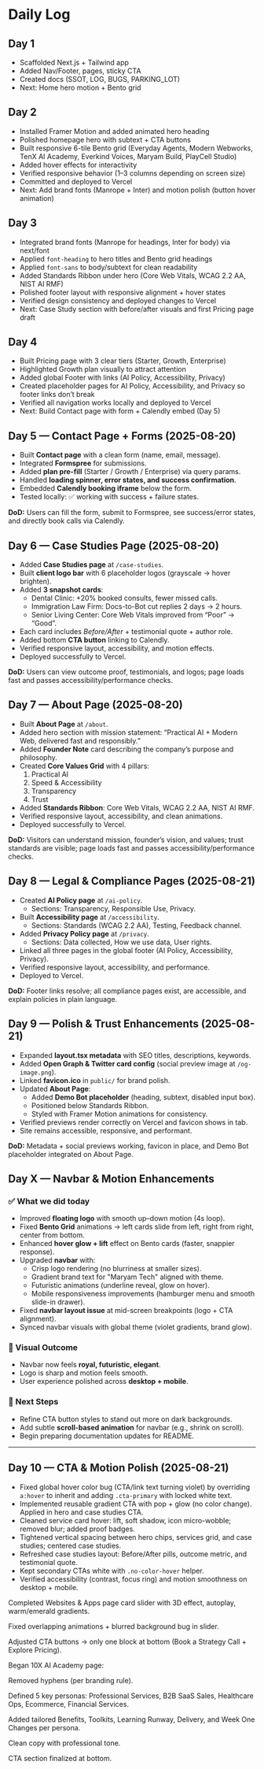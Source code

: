 # Daily Log

## Day 1

- Scaffolded Next.js + Tailwind app
- Added Nav/Footer, pages, sticky CTA
- Created docs (SSOT, LOG, BUGS, PARKING_LOT)
- Next: Home hero motion + Bento grid

## Day 2

- Installed Framer Motion and added animated hero heading
- Polished homepage hero with subtext + CTA buttons
- Built responsive 6-tile Bento grid (Everyday Agents, Modern Webworks, TenX AI Academy, Everkind Voices, Maryam Build, PlayCell Studio)
- Added hover effects for interactivity
- Verified responsive behavior (1–3 columns depending on screen size)
- Committed and deployed to Vercel
- Next: Add brand fonts (Manrope + Inter) and motion polish (button hover animation)

## Day 3

- Integrated brand fonts (Manrope for headings, Inter for body) via next/font
- Applied `font-heading` to hero titles and Bento grid headings
- Applied `font-sans` to body/subtext for clean readability
- Added Standards Ribbon under hero (Core Web Vitals, WCAG 2.2 AA, NIST AI RMF)
- Polished footer layout with responsive alignment + hover states
- Verified design consistency and deployed changes to Vercel
- Next: Case Study section with before/after visuals and first Pricing page draft

## Day 4

- Built Pricing page with 3 clear tiers (Starter, Growth, Enterprise)
- Highlighted Growth plan visually to attract attention
- Added global Footer with links (AI Policy, Accessibility, Privacy)
- Created placeholder pages for AI Policy, Accessibility, and Privacy so footer links don’t break
- Verified all navigation works locally and deployed to Vercel
- Next: Build Contact page with form + Calendly embed (Day 5)

## Day 5 — Contact Page + Forms (2025-08-20)

- Built **Contact page** with a clean form (name, email, message).
- Integrated **Formspree** for submissions.
- Added **plan pre-fill** (Starter / Growth / Enterprise) via query params.
- Handled **loading spinner, error states, and success confirmation**.
- Embedded **Calendly booking iframe** below the form.
- Tested locally: ✅ working with success + failure states.

**DoD:** Users can fill the form, submit to Formspree, see success/error states, and directly book calls via Calendly.

## Day 6 — Case Studies Page (2025-08-20)

- Added **Case Studies page** at `/case-studies`.
- Built **client logo bar** with 6 placeholder logos (grayscale → hover brighten).
- Added **3 snapshot cards**:
  - Dental Clinic: +20% booked consults, fewer missed calls.
  - Immigration Law Firm: Docs-to-Bot cut replies 2 days → 2 hours.
  - Senior Living Center: Core Web Vitals improved from “Poor” → “Good”.
- Each card includes _Before/After_ + testimonial quote + author role.
- Added bottom **CTA button** linking to Calendly.
- Verified responsive layout, accessibility, and motion effects.
- Deployed successfully to Vercel.

**DoD:** Users can view outcome proof, testimonials, and logos; page loads fast and passes accessibility/performance checks.

## Day 7 — About Page (2025-08-20)

- Built **About Page** at `/about`.
- Added hero section with mission statement:
  “Practical AI + Modern Web, delivered fast and responsibly.”
- Added **Founder Note** card describing the company’s purpose and philosophy.
- Created **Core Values Grid** with 4 pillars:
  1. Practical AI
  2. Speed & Accessibility
  3. Transparency
  4. Trust
- Added **Standards Ribbon**: Core Web Vitals, WCAG 2.2 AA, NIST AI RMF.
- Verified responsive layout, accessibility, and clean animations.
- Deployed successfully to Vercel.

**DoD:** Visitors can understand mission, founder’s vision, and values; trust standards are visible; page loads fast and passes accessibility/performance checks.

## Day 8 — Legal & Compliance Pages (2025-08-21)

- Created **AI Policy page** at `/ai-policy`.
  - Sections: Transparency, Responsible Use, Privacy.
- Built **Accessibility page** at `/accessibility`.
  - Sections: Standards (WCAG 2.2 AA), Testing, Feedback channel.
- Added **Privacy Policy page** at `/privacy`.
  - Sections: Data collected, How we use data, User rights.
- Linked all three pages in the global footer (AI Policy, Accessibility, Privacy).
- Verified responsive layout, accessibility, and performance.
- Deployed to Vercel.

**DoD:** Footer links resolve; all compliance pages exist, are accessible, and explain policies in plain language.

## Day 9 — Polish & Trust Enhancements (2025-08-21)

- Expanded **layout.tsx metadata** with SEO titles, descriptions, keywords.
- Added **Open Graph & Twitter card config** (social preview image at `/og-image.png`).
- Linked **favicon.ico** in `public/` for brand polish.
- Updated **About Page**:
  - Added **Demo Bot placeholder** (heading, subtext, disabled input box).
  - Positioned below Standards Ribbon.
  - Styled with Framer Motion animations for consistency.
- Verified previews render correctly on Vercel and favicon shows in tab.
- Site remains accessible, responsive, and performant.

**DoD:** Metadata + social previews working, favicon in place, and Demo Bot placeholder integrated on About Page.

## Day X — Navbar & Motion Enhancements

### ✅ What we did today

- Improved **floating logo** with smooth up–down motion (4s loop).
- Fixed **Bento Grid** animations → left cards slide from left, right from right, center from bottom.
- Enhanced **hover glow + lift** effect on Bento cards (faster, snappier response).
- Upgraded **navbar** with:
  - Crisp logo rendering (no blurriness at smaller sizes).
  - Gradient brand text for "Maryam Tech" aligned with theme.
  - Futuristic animations (underline reveal, glow on hover).
  - Mobile responsiveness improvements (hamburger menu and smooth slide-in drawer).
- Fixed **navbar layout issue** at mid-screen breakpoints (logo + CTA alignment).
- Synced navbar visuals with global theme (violet gradients, brand glow).

### 🎨 Visual Outcome

- Navbar now feels **royal, futuristic, elegant**.
- Logo is sharp and motion feels smooth.
- User experience polished across **desktop + mobile**.

### 📌 Next Steps

- Refine CTA button styles to stand out more on dark backgrounds.
- Add subtle **scroll-based animation** for navbar (e.g., shrink on scroll).
- Begin preparing documentation updates for README.

---

## Day 10 — CTA & Motion Polish (2025-08-21)

- Fixed global hover color bug (CTA/link text turning violet) by overriding `a:hover` to inherit and adding `.cta-primary` with locked white text.
- Implemented reusable gradient CTA with pop + glow (no color change). Applied in hero and case studies CTA.
- Cleaned service card hover: lift, soft shadow, icon micro-wobble; removed blur; added proof badges.
- Tightened vertical spacing between hero chips, services grid, and case studies; centered case studies.
- Refreshed case studies layout: Before/After pills, outcome metric, and testimonial quote.
- Kept secondary CTAs white with `.no-color-hover` helper.
- Verified accessibility (contrast, focus ring) and motion smoothness on desktop + mobile.



Completed Websites & Apps page card slider with 3D effect, autoplay, warm/emerald gradients.

Fixed overlapping animations + blurred background bug in slider.

Adjusted CTA buttons → only one block at bottom (Book a Strategy Call + Explore Pricing).

Began 10X AI Academy page:

Removed hyphens (per branding rule).

Defined 5 key personas: Professional Services, B2B SaaS Sales, Healthcare Ops, Ecommerce, Financial Services.

Added tailored Benefits, Toolkits, Learning Runway, Delivery, and Week One Changes per persona.

Clean copy with professional tone.

CTA section finalized at bottom.